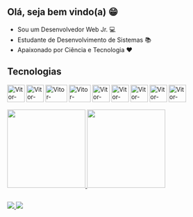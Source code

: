 ## Olá, seja bem vindo(a) 😁

- Sou um Desenvolvedor Web Jr. 💻
- Estudante de Desenvolvimento de Sistemas 📚
- Apaixonado por Ciência e Tecnologia ❤

## Tecnologias
<div>
  <img align="center" alt="Vitor-CSharp" height="40" width="40" src="https://cdn.jsdelivr.net/gh/devicons/devicon/icons/csharp/csharp-original.svg"/>
  <img align="center" alt="Vitor-DotNet" height="40" width="40" src="https://cdn.jsdelivr.net/gh/devicons/devicon/icons/dotnetcore/dotnetcore-original.svg"/>
  <img align="center" alt="Vitor-Node" height="40" width="50" src="https://cdn.jsdelivr.net/gh/devicons/devicon/icons/nodejs/nodejs-original.svg"/>
  <img align="center" alt="Vitor-Typescript" height="40" width="50" src="https://cdn.jsdelivr.net/gh/devicons/devicon/icons/typescript/typescript-plain.svg"/>
  <img align="center" alt="Vitor-Oracle" height="40" width="40" src="https://cdn.jsdelivr.net/gh/devicons/devicon/icons/oracle/oracle-original.svg"/>
  <img align="center" alt="Vitor-HTML" height="40" width="40" src="https://cdn.jsdelivr.net/gh/devicons/devicon/icons/html5/html5-plain-wordmark.svg"/>
  <img align="center" alt="Vitor-CSS" height="40" width="40" src="https://cdn.jsdelivr.net/gh/devicons/devicon/icons/css3/css3-plain-wordmark.svg"/>
  <img align="center" alt="Vitor-React" height="40" width="40" src="https://cdn.jsdelivr.net/gh/devicons/devicon/icons/react/react-original.svg"/>
  <img align="center" alt="Vitor-Angular" height="40" width="40" src="https://cdn.jsdelivr.net/gh/devicons/devicon/icons/angularjs/angularjs-plain.svg"/>
</div>
<br>
<div>
  <a href="https://github.com/VitorAlex-97">
    <img height="180em" src="https://github-readme-stats.vercel.app/api?username=VitorAlex-97&show_icons=true&theme=vue-dark"/>
    <img height="180em" src="https://github-readme-stats.vercel.app/api/top-langs/?username=VitorAlex-97&show_icons=true&theme=vue-dark&layout=compact"/>
  </a>
</div>

  ##
  
  <div>
    <a href="mailto:vitoralex.dev@gmail.com" target="_blank"> <img src="https://img.shields.io/badge/Gmail-D14836?style=for-the-badge&logo=gmail&logoColor=white"> </a>
    <a href="https://www.linkedin.com/in/vitoralexdev/" target="_blank"> <img src="https://img.shields.io/badge/LinkedIn-0077B5?style=for-the-badge&logo=linkedin&logoColor=white"> </a>
  </div>
  
  



